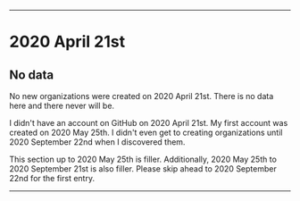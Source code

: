 
***

# 2020 April 21st

## No data

No new organizations were created on 2020 April 21st. There is no data here and there never will be.

I didn't have an account on GitHub on 2020 April 21st. My first account was created on 2020 May 25th. I didn't even get to creating organizations until 2020 September 22nd when I discovered them.

This section up to 2020 May 25th is filler. Additionally, 2020 May 25th to 2020 September 21st is also filler. Please skip ahead to 2020 September 22nd for the first entry.

***
